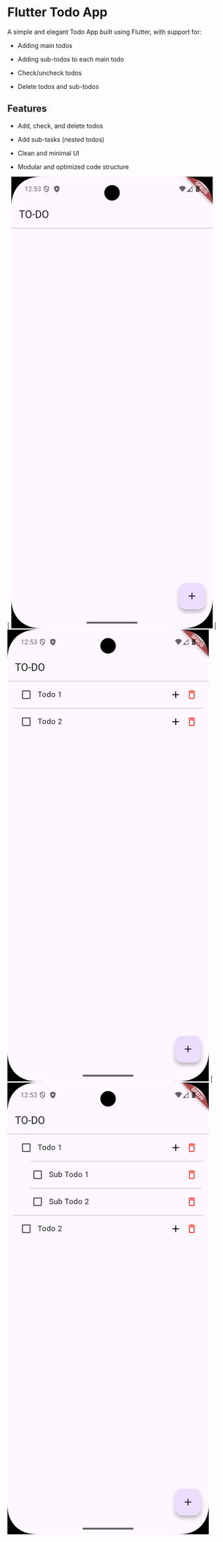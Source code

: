 # Flutter Todo App

A simple and elegant Todo App built using Flutter, with support for:

- Adding main todos

- Adding sub-todos to each main todo

- Check/uncheck todos

- Delete todos and sub-todos


## Features

- Add, check, and delete todos

- Add sub-tasks (nested todos)

- Clean and minimal UI

- Modular and optimized code structure

| ![Main Screen](assets/screenshot_1.png) | ![Main with Todos](assets/screenshot_2.png) | ![SubTodos Expanded](assets/screenshot_3.png)